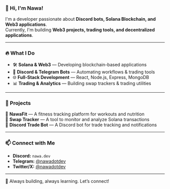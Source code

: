 ### 👋 Hi, I'm Nawa!  
I'm a developer passionate about **Discord bots, Solana Blockchain, and Web3 applications**.  
Currently, I'm building **Web3 projects, trading tools, and decentralized applications**.

---

### 🔥 What I Do  
- 🛠 **Solana & Web3** — Developing blockchain-based applications  
- 🤖 **Discord & Telegram Bots** — Automating workflows & trading tools  
- 🌐 **Full-Stack Development** — React, Node.js, Express, MongoDB  
- 📊 **Trading & Analytics** — Building swap trackers & trading utilities  

---

### 🚀 Projects  
🔹 **NawaFit** — A fitness tracking platform for workouts and nutrition  
🔹 **Swap Tracker** — A tool to monitor and analyze Solana transactions  
🔹 **Discord Trade Bot** — A Discord bot for trade tracking and notifications  

---

### 📫 Connect with Me  
- **Discord:** `nawa.dev`  
- **Telegram:** [@nawadotdev](https://t.me/nawadotdev)  
- **Twitter/X:** [@nawadotdev](https://twitter.com/nawadotdev)  

---

🚀 Always building, always learning. Let’s connect!
